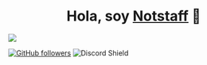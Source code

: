 <div align="center">
<h1 align="center">Hola, soy <a href="https://tsukasabot.site/">Notstaff</a> 👋</h1>
</div>
<img src="https://i.imgur.com/weNbhGZ.png">

[![GitHub followers](https://img.shields.io/github/followers/arisguimera?style=social)](https://github.com/staFF6773)
![Discord Shield](https://discordapp.com/api/guilds/1118276167338831975/widget.png?style=shield)

